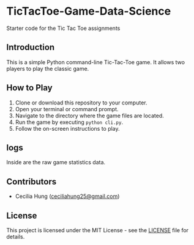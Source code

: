# TicTacToe-Game-Data-Science
Starter code for the Tic Tac Toe assignments

## Introduction

This is a simple Python command-line Tic-Tac-Toe game. It allows two players to play the classic game.

## How to Play

1. Clone or download this repository to your computer.
2. Open your terminal or command prompt.
3. Navigate to the directory where the game files are located.
4. Run the game by executing `python cli.py`.
5. Follow the on-screen instructions to play.

## logs
Inside are the raw game statistics data.

## Contributors

- Cecilia Hung (ceciliahung25@gmail.com)

## License

This project is licensed under the MIT License - see the [LICENSE](LICENSE) file for details.

